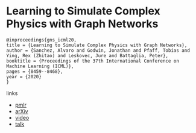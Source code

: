 # Learning to Simulate Complex Physics with Graph Networks

```
@inproceedings{gns_icml20,
title = {Learning to Simulate Complex Physics with Graph Networks},
author = {Sanchez, Alvaro and Godwin, Jonathan and Pfaff, Tobias and Ying, Rex (Zhitao) and Leskovec, Jure and Battaglia, Peter},
booktitle = {Proceedings of the 37th International Conference on Machine Learning (ICML)},
pages = {8459--8468},
year = {2020}
}
```

links
- [pmlr](http://proceedings.mlr.press/v119/sanchez-gonzalez20a.html)
- [arXiv](https://arxiv.org/abs/2002.09405)
- [video](https://slideslive.com/38928579)
- [talk](https://www.youtube.com/watch?v=8v27_jzNynM)
